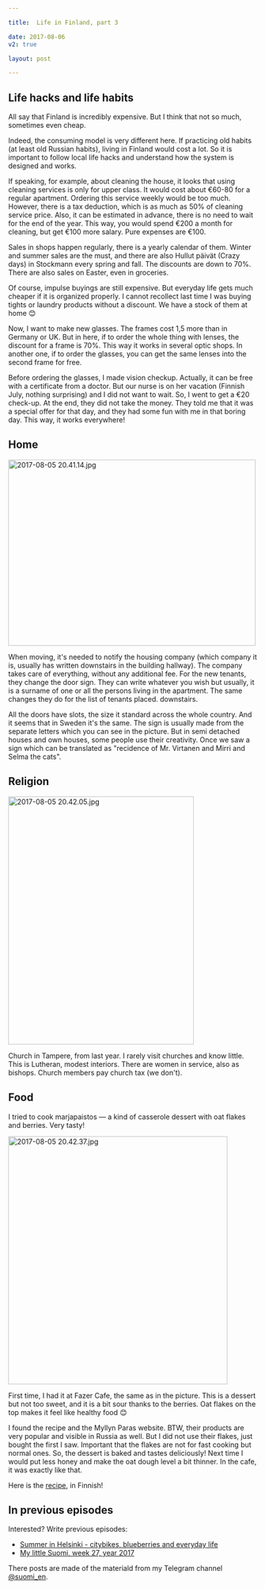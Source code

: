 ```yaml
---

title:  Life in Finland, part 3

date: 2017-08-06
v2: true

layout: post

---
```


## Life hacks and life habits

All say that Finland is incredibly expensive. But I think that not so much, sometimes even cheap.

Indeed, the consuming model is very different here. If practicing old habits (at least old Russian habits), living in
Finland would cost a lot. So it is important to follow local life hacks and understand how the system is designed and
works.

<excerpt/>

If speaking, for example, about cleaning the house, it looks that using cleaning services is only for upper class. It
would cost about €60-80 for a regular apartment. Ordering this service weekly would be too much. However, there is a tax
deduction, which is as much as 50% of cleaning service price. Also, it can be estimated in advance, there is no need to
wait for the end of the year. This way, you would spend €200 a month for cleaning, but get €100 more salary. Pure
expenses are €100.

Sales in shops happen regularly, there is a yearly calendar of them. Winter and summer sales are the must, and there are
also Hullut päivät (Crazy days) in Stockmann every spring and fall. The discounts are down to 70%. There are also sales
on Easter, even in groceries.

Of course, impulse buyings are still expensive. But everyday life gets much cheaper if it is organized properly. I
cannot recollect last time I was buying tights or laundry products without a discount. We have a stock of them at home 😊

Now, I want to make new glasses. The frames cost 1,5 more than in Germany or UK. But in here, if to order the whole
thing with lenses, the discount for a frame is 70%. This way it works in several optic shops. In another one, if to
order the glasses, you can get the same lenses into the second frame for free.

Before ordering the glasses, I made vision checkup. Actually, it can be free with a certificate from a doctor. But our
nurse is on her vacation (Finnish July, nothing surprising) and I did not want to wait. So, I went to get a €20
check-up. At the end, they did not take the money. They told me that it was a special offer for that day, and they had
some fun with me in that boring day. This way, it works everywhere!

## Home

<a href="https://fotki.yandex.ru/next/users/toivonens/album/168376/view/646061?page=0" target="_blank"><img
src="https://img-fotki.yandex.ru/get/246987/14441195.52/0_9dbad_92c7f8ed_L.jpg" width="500" height="375" border="0"
title="2017-08-05 20.41.14.jpg" alt="2017-08-05 20.41.14.jpg"/></a>

When moving, it's needed to notify the housing company (which company it is, usually has written downstairs in the
building hallway). The company takes care of everything, without any additional fee. For the new tenants, they change
the door sign. They can write whatever you wish but usually, it is a surname of one or all the persons living in the
apartment. The same changes they do for the list of tenants placed. downstairs.

All the doors have slots, the size it standard across the whole country. And it seems that in Sweden it's the same. The
sign is usually made from the separate letters which you can see in the picture. But in semi detached houses and own
houses, some people use their creativity. Once we saw a sign which can be translated as "recidence of Mr. Virtanen and
Mirri and Selma the cats".

## Religion

<a href="https://fotki.yandex.ru/next/users/toivonens/album/168376/view/646062?page=0" target="_blank"><img
src="https://img-fotki.yandex.ru/get/467152/14441195.52/0_9dbae_f009a74c_L.jpg" width="375" height="500" border="0"
title="2017-08-05 20.42.05.jpg" alt="2017-08-05 20.42.05.jpg"/></a>

Church in Tampere, from last year. I rarely visit churches and know little. This is Lutheran, modest interiors. There
are women in service, also as bishops. Church members pay church tax (we don't).

## Food

I tried to cook marjapaistos — a kind of casserole dessert with oat flakes and berries. Very tasty!

<a href="https://fotki.yandex.ru/next/users/toivonens/album/168376/view/646063?page=0" target="_blank"><img
src="https://img-fotki.yandex.ru/get/249782/14441195.52/0_9dbaf_cbd28c31_L.jpg" width="443" height="500" border="0"
title="2017-08-05 20.42.37.jpg" alt="2017-08-05 20.42.37.jpg"/></a>

First time, I had it at Fazer Cafe, the same as in the picture. This is a dessert but not too sweet, and it is a bit
sour thanks to the berries. Oat flakes on the top makes it feel like healthy food 😊

I found the recipe and the Myllyn Paras website. BTW, their products are very popular and visible in Russia as well. But
I did not use their flakes, just bought the first I saw. Important that the flakes are not for fast cooking but normal
ones. So, the dessert is baked and tastes deliciously! Next time I would put less honey and make the oat dough level a
bit thinner. In the cafe, it was exactly like that.

Here is the [recipe](https://www.myllynparas.fi/reseptit/marjapaistos), in Finnish!

## In previous episodes

Interested? Write previous episodes:

* [Summer in Helsinki - citybikes, blueberries and everyday life](/en/life/little-suomi-29-2017/)
* [My little Suomi, week 27, year 2017](/en/life/little-suomi-27-2017/)

There posts are made of the materiald from my Telegram channel [@suomi_en](https://t.me/suomi_en).
